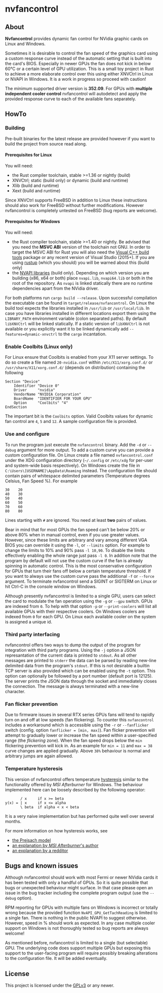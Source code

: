 nvfancontrol
============

About
-----

**Nvfancontrol** provides dynamic fan control for NVidia graphic cards on Linux
and Windows.

Sometimes it is desirable to control the fan speed of the graphics card using a
custom response curve instead of the automatic setting that is built into the
card's BIOS. Especially in newer GPUs the fan does not kick in below 60°C or a
certain level of GPU utilization. This is a small toy project in Rust to
achieve a more elaborate control over this using either XNVCtrl in Linux or
NVAPI in Windows. It is a work in progress so proceed with caution!

The minimum supported driver version is **352.09**. For GPUs with **multiple
independent cooler control** nvfancontrol will autodetect and apply the provided
response curve to each of the available fans separately.

HowTo
-----

### Building

Pre-built binaries for the latest release are provided however if you want to
build the project from source read along.

#### Prerequisites for Linux

You will need:

* the Rust compiler toolchain, stable >=1.36 or nightly (build)
* XNVCtrl; static (build only) or dynamic (build and runtime)
* Xlib (build and runtime)
* Xext (build and runtime)

Since XNVCtrl supports FreeBSD in addition to Linux these instructions should
also work for FreeBSD without further modifications. However nvfancontrol is
completely untested on FreeBSD (bug reports are welcome).

#### Prerequisites for Windows

You will need:

* the Rust compiler toolchain, stable >=1.40 or nightly. Be advised that you
need the **MSVC ABI** version of the toolchain not GNU. In order to target the
MSVC ABI for Rust you will also need the [Visual C++ build
tools](https://visualstudio.microsoft.com/downloads/#build-tools-for-visual-studio-2017)
package or any recent version of Visual Studio (2015+). If you are using
[rustup](https://www.rustup.rs/) (which you should) you will be warned about
this (build only)
* the [NVAPI libraries](https://developer.nvidia.com/nvapi) (build only).
Depending on which version you are building (x86, x64 or both) place
`nvapi.lib`, `nvapi64.lib` or both in the root of the repository. As `nvapi` is
linked statically there are no runtime dependencies apart from the NVidia
driver.

For both platforms run `cargo build --release`. Upon successful compilation the
executable can be found in `target/release/nvfancontrol`. On Linux the build
tool expects the libraries installed in `/usr/lib` or `/usr/local/lib`. In case
you have libraries installed in different locations export them using the
`LIBRARY_PATH` environment variable (colon separated paths). By default
`libXNVCtrl` will be linked statically. If a static version of `libXNVCtrl` is
not available or you explicitly want it to be linked dynamically add
`--features=dynamic-xnvctrl` to the `cargo` incantation.

### Enable Coolbits (Linux only)

For Linux ensure that Coolbits is enabled from your X11 server settings. To
do so create a file named `20-nvidia.conf` within `/etc/X11/xorg.conf.d/` or
`/usr/share/X11/xorg.conf.d/` (depends on distribution) containing the
following

    Section "Device"
        Identifier "Device 0"
        Driver     "nvidia"
        VendorName "NVIDIA Corporation"
        BoardName  "IDENTIFIER FOR YOUR GPU"
        Option     "Coolbits" "4"
    EndSection

The important bit is the `Coolbits` option. Valid Coolbits values for dynamic
fan control are `4`, `5` and `12`. A sample configuration file is provided.

### Use and configure

To run the program just execute the `nvfancontrol` binary. Add the `-d` or
`--debug` argument for more output. To add a custom curve you can provide a
custom configuration file. On Linux create a file named `nvfancontrol.conf`
under the XDG configuration directory (`~/.config` or `/etc/xdg` for per-user
and system-wide basis respectively). On Windows create the file in
`C:\Users\[USERNAME]\AppData\Roaming` instead. The configuration file should
contain pairs of whitespace delimited parameters (Temperature degrees Celsius,
Fan Speed %).
For example

    30    20
    40    30
    50    40
    60    50
    70    60
    80    80

Lines starting with `#` are ignored. You need at least **two** pairs of values.

Bear in mind that for most GPUs the fan speed can't be below 20% or above 80%
when in manual control, even if you use greater values. However, since these
limits are arbitrary and vary among different VGA BIOS you can override it
using the `-l`, or `--limits` option. For example to change the limits to 10%
and 90% pass `-l 10,90`. To disable the limits effectively enabling the whole
range just pass `-l 0`. In addition note that the program by default will not
use the custom curve if the fan is already spinning in automatic control. This
is the most conservative configuration for GPUs that turn their fans off below
a certain temperature threshold. If you want to always use the custom curve
pass the additional `-f` or `--force` argument. To terminate nvfancontrol send
a SIGINT or SIGTERM on Linux or hit Ctrl-C in the console window on Windows.

Although presently nvfancontrol is limited to a single GPU, users can select
the card to modulate the fan operation using the `-g` or `--gpu` switch. GPUs
are indexed from `0`. To help with that option `-p` or `--print-coolers` will
list all available GPUs with their respective coolers.  On Windows coolers are
indexed from `0` for each GPU. On Linux each available cooler on the system is
assigned a unique id.

### Third party interfacing

nvfancontrol offers two ways to dump the output of the program for integration
with third party programs. Using the `-j` option a JSON represantation of the
current data is printed to `stdout`. As all other messages are printed to
`stderr` the data can be parsed by reading new-line delimited data from the
program's `stdout`. If this is not desirable a builtin TCP server is also
provided which can be enabled using the `-t` option. This option can optionally
be followed by a port number (default port is 12125). The server prints the
JSON data through the socket and immediately closes the connection. The message
is always terminated with a new-line character.

### Fan flicker prevention

Due to firmware issues in several RTX series GPUs fans will tend to rapidly
turn on and off at low speeds (fan flickering). To counter this `nvfancontrol`
includes a workaround which is accessible using the `-r` or `--fanflicker`
switch (config. option `fanflicker = [min, max]`). Fan flicker prevention will
attempt to gradually lower or increase the fan speed within a user-specified
range (the *flickering* zone). When the fan speed drops below the `min`
flickering prevention will kick in. As an example for `min = 11` and `max = 38`
curve changes are applied gradually. Above `38%` behaviour is normal and
arbitrary jumps are again allowed.

### Temperature hysteresis

This version of nvfancontrol offers temperature [hysteresis][url-hysteresis]
similar to the functionality offered by _MSI Afterburner_ for Windows. The
behaviour implemented here can be loosely described by the following operator:

           / x     if x >= beta
    y(x) = | x     if x <= alpha
           \ beta  if alpha < x < beta

It is a very naive implementation but has performed quite well over several
months.

For more information on how hysteresis works, see

- [the Preisach model][url-preisach]
- [an explanation by _MSI Afterburner_'s author][url-afterburner]
- [an explanation by a redditor][url-reddit]

Bugs and known issues
---------------------
Although nvfancontrol should work with most Fermi or newer NVidia cards it has
been tested with only a handful of GPUs. So it is quite possible that bugs or
unexpected behaviour might surface. In that case please open an issue in the
bug tracker including the complete program output (use the `--debug` option).

RPM reporting for GPUs with multiple fans on Windows is incorrect or totally
wrong because the provided function `NvAPI_GPU_GetTachReading` is limited to a
single fan. There is nothing in the public NVAPI to suggest otherwise.
However, speed in % should work as expected. In any case multiple cooler
support on Windows is not thoroughly tested so bug reports are always welcome!

As mentioned before, nvfancontrol is limited to a single (but selectable) GPU.
The underlying code does support multiple GPUs but exposing this support to the
user-facing program will require possibly breaking alterations to the
configuration file. It will be added eventually.

License
-------
This project is licensed under the
[GPLv3](https://www.gnu.org/licenses/gpl-3.0.html) or any newer.

[url-afterburner]: https://forums.guru3d.com/threads/temperature-hysteresis.329435/#post-3715485 "MSI Afterburner's author's explanation of hysteresis"
[url-hysteresis]: https://en.wikipedia.org/wiki/Hysteresis "Wikipedia: Hysteresis"
[url-preisach]: https://en.wikipedia.org/wiki/Preisach_model_of_hysteresis "Wikipedia: Preisach model of hysteresis"
[url-reddit]: https://www.reddit.com/r/nvidia/comments/6ajh1d/how_to_create_better_0db_fan_curve/dhfcn6c/ "Redditor's explanation of hysteresis"
